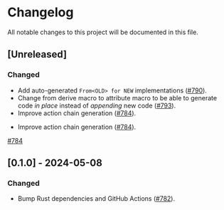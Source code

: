 # Changelog

All notable changes to this project will be documented in this file.

## [Unreleased]

### Changed

- Add auto-generated `From<OLD> for NEW` implementations ([#790]).
- Change from derive macro to attribute macro to be able to generate code
  _in place_ instead of _appending_ new code ([#793]).
- Improve action chain generation ([#784]).

[#784]: https://github.com/stackabletech/operator-rs/pull/784
[#790]: https://github.com/stackabletech/operator-rs/pull/790
[#793]: https://github.com/stackabletech/operator-rs/pull/793

- Improve action chain generation ([#784]).

[#784](ttps://github.com/stackabletech/operator-rs/pull/784)

## [0.1.0] - 2024-05-08

### Changed

- Bump Rust dependencies and GitHub Actions ([#782]).

[#782]: https://github.com/stackabletech/operator-rs/pull/782
